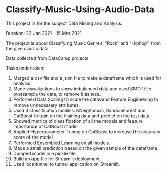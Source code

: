 # Classify-Music-Using-Audio-Data

This project is for the subject Data Mining and Analysis.

Duration: 23 Jan 2021 - 15 Mar 2021

The project is about Classifying Music Genres, "Rock" and "Hiphop", from the given audio data. 

Data collected from DataCamp projects.

Tasks undertaken:
1. Merged a csv file and a json file to make a dataframe which is used for analysis.
2. Made visualizations to show imbalanced data and used SMOTE to oversample the data, to remove biasness.
3. Performed Data Scaling to scale the datavand Feature Engineering to remove unnecessary attributes.
4. Used 3 classification models: KNeighbours, RandomForest and CatBoost to train on the training data and predict on the test data.
5. Showed metrics of classification of all the models and feature importance of CatBoost model.
6. Applied Hyperparameter Tuning on CatBoost to increase the accuracy score of the model.
7. Performed Ensembled Learning on all models.
8. Made a small prediction based on the given sample of the dataframe.
9. Dumped model in a pickle file.
10. Build an app file for Streamlit deployment.
11. Used localtunnel to tunnel application on Streamlit.
